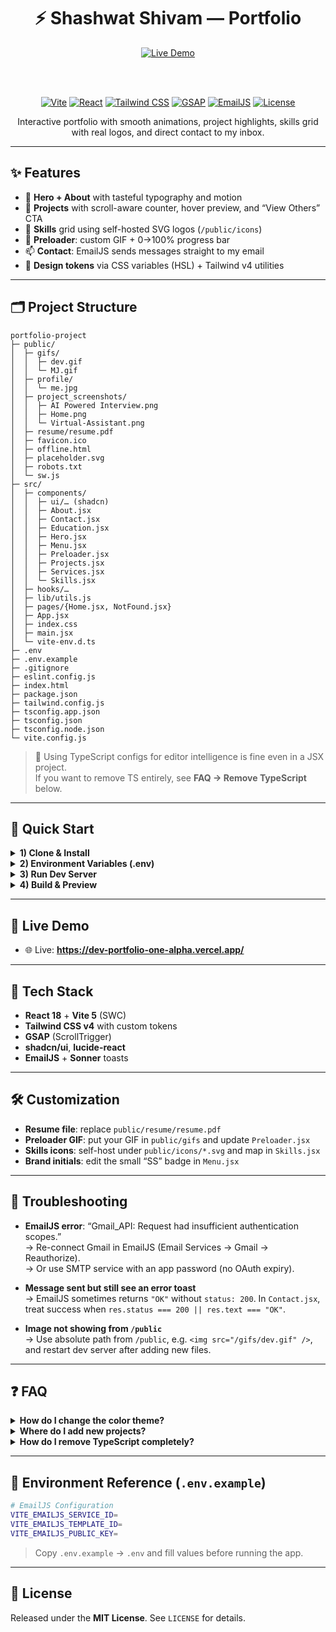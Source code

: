 <div align="center">

# ⚡ Shashwat Shivam — Portfolio

<a href="https://dev-portfolio-one-alpha.vercel.app/" target="_blank">
  <img src="https://img.shields.io/badge/Live%20Demo-Click%20Here-success?style=for-the-badge" alt="Live Demo" />
</a>

<br/><br/>

[![Vite](https://img.shields.io/badge/Vite-5.4-646CFF?logo=vite&logoColor=white)](https://vitejs.dev/)
[![React](https://img.shields.io/badge/React-18-61DAFB?logo=react&logoColor=121212)](https://react.dev/)
[![Tailwind CSS](https://img.shields.io/badge/Tailwind-4.0-38B2AC?logo=tailwindcss&logoColor=white)](https://tailwindcss.com/)
[![GSAP](https://img.shields.io/badge/GSAP-ScrollTrigger-88D000?logo=greensock&logoColor=121212)](https://greensock.com/scrolltrigger/)
[![EmailJS](https://img.shields.io/badge/EmailJS-Enabled-FF6A6A)](https://www.emailjs.com/)
[![License](https://img.shields.io/badge/License-MIT-000000.svg)](#-license)

Interactive portfolio with smooth animations, project highlights, skills grid with real logos, and direct contact to my inbox.

</div>

---

## ✨ Features

- 🎯 **Hero + About** with tasteful typography and motion  
- 🧱 **Projects** with scroll-aware counter, hover preview, and “View Others” CTA  
- 🧠 **Skills** grid using self-hosted SVG logos (`/public/icons`)  
- 🚀 **Preloader**: custom GIF + 0→100% progress bar  
- 📫 **Contact**: EmailJS sends messages straight to my email  
- 🎨 **Design tokens** via CSS variables (HSL) + Tailwind v4 utilities  

---

## 🗂 Project Structure

```text
portfolio-project
├─ public/
│  ├─ gifs/
│  │  ├─ dev.gif
│  │  └─ MJ.gif
│  ├─ profile/
│  │  └─ me.jpg
│  ├─ project_screenshots/
│  │  ├─ AI Powered Interview.png
│  │  ├─ Home.png
│  │  └─ Virtual-Assistant.png
│  ├─ resume/resume.pdf
│  ├─ favicon.ico
│  ├─ offline.html
│  ├─ placeholder.svg
│  ├─ robots.txt
│  └─ sw.js
├─ src/
│  ├─ components/
│  │  ├─ ui/… (shadcn)
│  │  ├─ About.jsx
│  │  ├─ Contact.jsx
│  │  ├─ Education.jsx
│  │  ├─ Hero.jsx
│  │  ├─ Menu.jsx
│  │  ├─ Preloader.jsx
│  │  ├─ Projects.jsx
│  │  ├─ Services.jsx
│  │  └─ Skills.jsx
│  ├─ hooks/…
│  ├─ lib/utils.js
│  ├─ pages/{Home.jsx, NotFound.jsx}
│  ├─ App.jsx
│  ├─ index.css
│  ├─ main.jsx
│  └─ vite-env.d.ts
├─ .env
├─ .env.example
├─ .gitignore
├─ eslint.config.js
├─ index.html
├─ package.json
├─ tailwind.config.js
├─ tsconfig.app.json
├─ tsconfig.json
├─ tsconfig.node.json
└─ vite.config.js
```

> 📝 Using TypeScript configs for editor intelligence is fine even in a JSX project.  
> If you want to remove TS entirely, see **FAQ → Remove TypeScript** below.

---

## 🚀 Quick Start

<details>
<summary><b>1) Clone & Install</b></summary>

```bash
git clone https://github.com/<your-username>/portfolio-project.git
cd portfolio-project
npm install
```
</details>

<details>
<summary><b>2) Environment Variables (.env)</b></summary>

Duplicate `.env.example` → `.env`:

**macOS/Linux**
```bash
cp .env.example .env
```

**Windows (PowerShell)**
```powershell
Copy-Item -Path .env.example -Destination .env
```

Open `.env` and fill with your EmailJS credentials:

```bash
VITE_EMAILJS_SERVICE_ID=service_xxxxxx
VITE_EMAILJS_TEMPLATE_ID=template_yyyyyy
VITE_EMAILJS_PUBLIC_KEY=QHjkP_abcdef123456
```

**Where to find them**
- `VITE_EMAILJS_SERVICE_ID`: EmailJS → **Email Services** (e.g., Gmail/SMTP)
- `VITE_EMAILJS_TEMPLATE_ID`: EmailJS → **Email Templates**
- `VITE_EMAILJS_PUBLIC_KEY`: EmailJS → **Account → API Keys**

**Important**
- Add `http://localhost:5173` to EmailJS → **Account → Domains**
- In your EmailJS template, include variables you send from the app:
  ```text
  From: {{from_email}}
  Message:
  {{message}}
  ```
</details>

<details>
<summary><b>3) Run Dev Server</b></summary>

```bash
npm run dev
```

App runs at **http://localhost:5173**.
</details>

<details>
<summary><b>4) Build & Preview</b></summary>

```bash
npm run build
npm run preview
```
</details>

---

## 🔗 Live Demo

- 🌐 Live: **https://dev-portfolio-one-alpha.vercel.app/**

---

## 🧪 Tech Stack

- **React 18** + **Vite 5** (SWC)  
- **Tailwind CSS v4** with custom tokens  
- **GSAP** (ScrollTrigger)  
- **shadcn/ui**, **lucide-react**  
- **EmailJS** + **Sonner** toasts  

---

## 🛠️ Customization

- **Resume file**: replace `public/resume/resume.pdf`  
- **Preloader GIF**: put your GIF in `public/gifs` and update `Preloader.jsx`  
- **Skills icons**: self-host under `public/icons/*.svg` and map in `Skills.jsx`  
- **Brand initials**: edit the small “SS” badge in `Menu.jsx`  

---

## 🐞 Troubleshooting

- **EmailJS error**: “Gmail_API: Request had insufficient authentication scopes.”  
  → Re-connect Gmail in EmailJS (Email Services → Gmail → Reauthorize).  
  → Or use SMTP service with an app password (no OAuth expiry).

- **Message sent but still see an error toast**  
  → EmailJS sometimes returns `"OK"` without `status: 200`. In `Contact.jsx`, treat success when `res.status === 200 || res.text === "OK"`.

- **Image not showing from `/public`**  
  → Use absolute path from `/public`, e.g. `<img src="/gifs/dev.gif" />`, and restart dev server after adding new files.

---

## ❓ FAQ

<details>
<summary><b>How do I change the color theme?</b></summary>

All colors are HSL variables in `src/index.css` under `:root`. Update tokens like `--primary`, `--background`, etc., and Tailwind classes will reflect them automatically.
</details>

<details>
<summary><b>Where do I add new projects?</b></summary>

Open `src/components/Projects.jsx` and extend the `projectsData` array. Each project supports `name`, `tech`, `description`, `images`, and `tags`.
</details>

<details>
<summary><b>How do I remove TypeScript completely?</b></summary>

If you’re not using TS at all:

1) Uninstall TS-related packages  
```bash
npm remove typescript @types/node @types/react @types/react-dom typescript-eslint
```

2) Delete files  
```
tsconfig.json
tsconfig.app.json
tsconfig.node.json
src/vite-env.d.ts
```

3) Ensure your ESLint config doesn’t expect TS project references.  
Your tree becomes:

```text
portfolio-project
├─ public/…
├─ src/…
├─ .env
├─ .env.example
├─ eslint.config.js
├─ package.json
├─ tailwind.config.js
├─ vite.config.js
└─ README.md
```
</details>

---

## 🔐 Environment Reference (`.env.example`)

```bash
# EmailJS Configuration
VITE_EMAILJS_SERVICE_ID=
VITE_EMAILJS_TEMPLATE_ID=
VITE_EMAILJS_PUBLIC_KEY=
```

> Copy `.env.example` → `.env` and fill values before running the app.

---

## 📜 License

Released under the **MIT License**. See `LICENSE` for details.
